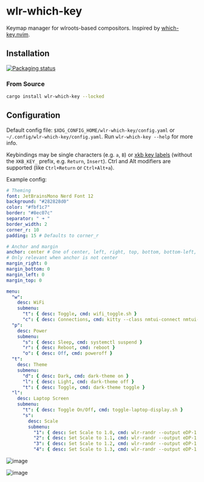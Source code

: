 # wlr-which-key

Keymap manager for wlroots-based compositors. Inspired by [which-key.nvim](https://github.com/folke/which-key.nvim).

## Installation

[![Packaging status](https://repology.org/badge/vertical-allrepos/wlr-which-key.svg)](https://repology.org/project/wlr-which-key/versions)

### From Source

```sh
cargo install wlr-which-key --locked
```

## Configuration

Default config file: `$XDG_CONFIG_HOME/wlr-which-key/config.yaml` or `~/.config/wlr-which-key/config.yaml`. Run `wlr-which-key --help` for more info.

Keybindings may be single characters (e.g. `a`, `B`) or [xkb key labels](https://github.com/xkbcommon/libxkbcommon/blob/master/include/xkbcommon/xkbcommon-keysyms.h) (without the `XKB_KEY_` prefix, e.g. `Return`, `Insert`). Ctrl and Alt modifiers are supported (like `Ctrl+Return` or `Ctrl+Alt+a`).

Example config:

```yaml
# Theming
font: JetBrainsMono Nerd Font 12
background: "#282828d0"
color: "#fbf1c7"
border: "#8ec07c"
separator: " ➜ "
border_width: 2
corner_r: 10
padding: 15 # Defaults to corner_r

# Anchor and margin
anchor: center # One of center, left, right, top, bottom, bottom-left, top-left, etc.
# Only relevant when anchor is not center
margin_right: 0
margin_bottom: 0
margin_left: 0
margin_top: 0

menu: 
  "w":
    desc: WiFi
    submenu:
      "t": { desc: Toggle, cmd: wifi_toggle.sh }
      "c": { desc: Connections, cmd: kitty --class nmtui-connect nmtui-connect }
  "p":
    desc: Power
    submenu:
      "s": { desc: Sleep, cmd: systemctl suspend }
      "r": { desc: Reboot, cmd: reboot }
      "o": { desc: Off, cmd: poweroff }
  "t":
    desc: Theme
    submenu:
      "d": { desc: Dark, cmd: dark-theme on }
      "l": { desc: Light, cmd: dark-theme off }
      "t": { desc: Toggle, cmd: dark-theme toggle }
  "l":
    desc: Laptop Screen
    submenu:
      "t": { desc: Toggle On/Off, cmd: toggle-laptop-display.sh }
      "s":
        desc: Scale
        submenu:
          "1": { desc: Set Scale to 1.0, cmd: wlr-randr --output eDP-1 --scale 1 }
          "2": { desc: Set Scale to 1.1, cmd: wlr-randr --output eDP-1 --scale 1.1 }
          "3": { desc: Set Scale to 1.2, cmd: wlr-randr --output eDP-1 --scale 1.2 }
          "4": { desc: Set Scale to 1.3, cmd: wlr-randr --output eDP-1 --scale 1.3 }
```

![image](https://user-images.githubusercontent.com/34583604/233025292-af0d5798-1854-4809-b08f-2e8f1a65b3ce.png)

![image](https://user-images.githubusercontent.com/34583604/233025368-e59a386a-6a52-4168-a6e3-5102ea6329cf.png)
